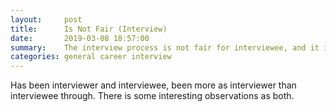 ```yaml
---
layout:     post
title:      Is Not Fair (Interview)
date:       2019-03-08 18:57:00
summary:    The interview process is not fair for interviewee, and it is never designed to be fair. But what we can do with it?
categories: general career interview
---
```


Has been interviewer and interviewee, been more as interviewer than interviewee through. There is some interesting observations as both.

